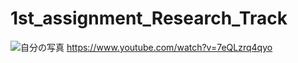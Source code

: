 # 1st_assignment_Research_Track
![自分の写真](https://gyazo.com/ef67b3000d0e135016a7cfcdf7305469.jpeg)
https://www.youtube.com/watch?v=7eQLzrq4qyo
